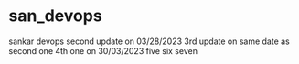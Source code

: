 # san_devops
sankar devops
second update on 03/28/2023
3rd update on same date as second one
4th one on 30/03/2023
five
six
seven
